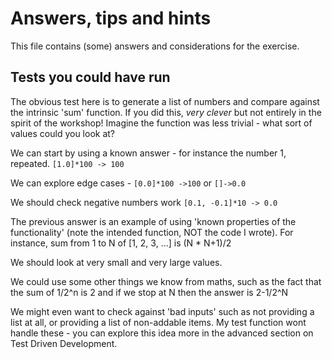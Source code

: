 # Answers, tips and hints

This file contains (some) answers and considerations for the exercise.

## Tests you could have run

The obvious test here is to generate a list of numbers and compare against the intrinsic 'sum' function. If you did this, _very clever_ but not entirely in the spirit of the workshop! Imagine the function was less trivial - what sort of values could you look at?

We can start by using a known answer - for instance the number 1, repeated. `[1.0]*100 -> 100`

We can explore edge cases - `[0.0]*100 ->100` or `[]->0.0`

We should check negative numbers work `[0.1, -0.1]*10 -> 0.0`

The previous answer is an example of using 'known properties of the functionality' (note the intended function, NOT the code I wrote). For instance, sum from 1 to N of [1, 2, 3, ...] is (N * N+1)/2

We should look at very small and very large values.

We could use some other things we know from maths, such as the fact that the sum of 1/2^n is 2 and if we stop at N then the answer is 2-1/2^N

We might even want to check against 'bad inputs' such as not providing a list at all, or providing a list of non-addable items. My test function wont handle these - you can explore this idea more in the advanced section on Test Driven Development.
